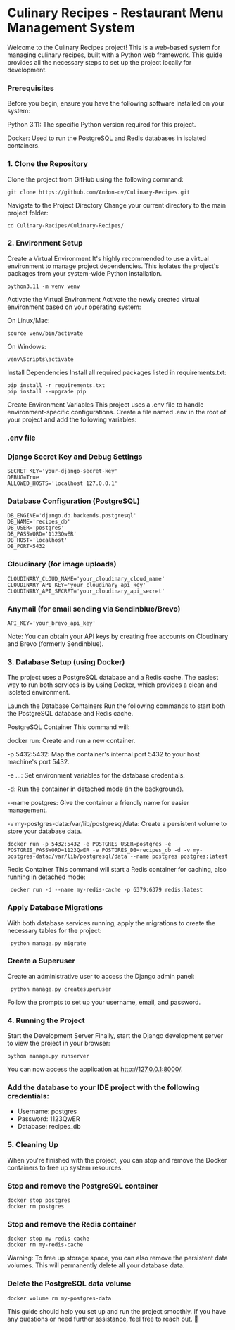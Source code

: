# Culinary Recipes - Restaurant Menu Management System

Welcome to the Culinary Recipes project! This is a web-based system for managing culinary recipes, built with a Python web framework. This guide provides all the necessary steps to set up the project locally for development.

### Prerequisites

Before you begin, ensure you have the following software installed on your system:

Python 3.11: The specific Python version required for this project.

Docker: Used to run the PostgreSQL and Redis databases in isolated containers.

### 1. Clone the Repository

Clone the project from GitHub using the following command:

    git clone https://github.com/Andon-ov/Culinary-Recipes.git

Navigate to the Project Directory
Change your current directory to the main project folder:

    cd Culinary-Recipes/Culinary-Recipes/

### 2. Environment Setup

Create a Virtual Environment
It's highly recommended to use a virtual environment to manage project dependencies. This isolates the project's packages from your system-wide Python installation.

    python3.11 -m venv venv

Activate the Virtual Environment
Activate the newly created virtual environment based on your operating system:

On Linux/Mac:

    source venv/bin/activate

On Windows:

    venv\Scripts\activate

Install Dependencies
Install all required packages listed in requirements.txt:

    pip install -r requirements.txt
    pip install --upgrade pip

Create Environment Variables
This project uses a .env file to handle environment-specific configurations. Create a file named .env in the root of your project and add the following variables:

### .env file

### Django Secret Key and Debug Settings

    SECRET_KEY='your-django-secret-key'
    DEBUG=True
    ALLOWED_HOSTS='localhost 127.0.0.1'

### Database Configuration (PostgreSQL)

    DB_ENGINE='django.db.backends.postgresql'
    DB_NAME='recipes_db'
    DB_USER='postgres'
    DB_PASSWORD='1123QwER'
    DB_HOST='localhost'
    DB_PORT=5432

### Cloudinary (for image uploads)

    CLOUDINARY_CLOUD_NAME='your_cloudinary_cloud_name'
    CLOUDINARY_API_KEY='your_cloudinary_api_key'
    CLOUDINARY_API_SECRET='your_cloudinary_api_secret'

### Anymail (for email sending via Sendinblue/Brevo)

    API_KEY='your_brevo_api_key'

Note: You can obtain your API keys by creating free accounts on Cloudinary and Brevo (formerly Sendinblue).

### 3. Database Setup (using Docker)

The project uses a PostgreSQL database and a Redis cache. The easiest way to run both services is by using Docker, which provides a clean and isolated environment.

Launch the Database Containers
Run the following commands to start both the PostgreSQL database and Redis cache.

PostgreSQL Container
This command will:

docker run: Create and run a new container.

-p 5432:5432: Map the container's internal port 5432 to your host machine's port 5432.

-e ...: Set environment variables for the database credentials.

-d: Run the container in detached mode (in the background).

--name postgres: Give the container a friendly name for easier management.

-v my-postgres-data:/var/lib/postgresql/data: Create a persistent volume to store your database data.

    docker run -p 5432:5432 -e POSTGRES_USER=postgres -e POSTGRES_PASSWORD=1123QwER -e POSTGRES_DB=recipes_db -d -v my-postgres-data:/var/lib/postgresql/data --name postgres postgres:latest

Redis Container
This command will start a Redis container for caching, also running in detached mode:

     docker run -d --name my-redis-cache -p 6379:6379 redis:latest

### Apply Database Migrations

With both database services running, apply the migrations to create the necessary tables for the project:

     python manage.py migrate

### Create a Superuser

Create an administrative user to access the Django admin panel:

     python manage.py createsuperuser

Follow the prompts to set up your username, email, and password.

### 4. Running the Project

Start the Development Server
Finally, start the Django development server to view the project in your browser:

    python manage.py runserver

You can now access the application at http://127.0.0.1:8000/.

### Add the database to your IDE project with the following credentials:

- Username: postgres
- Password: 1123QwER
- Database: recipes_db

### 5. Cleaning Up

When you're finished with the project, you can stop and remove the Docker containers to free up system resources.

### Stop and remove the PostgreSQL container

    docker stop postgres
    docker rm postgres

### Stop and remove the Redis container

    docker stop my-redis-cache
    docker rm my-redis-cache

Warning: To free up storage space, you can also remove the persistent data volumes. This will permanently delete all your database data.

### Delete the PostgreSQL data volume

    docker volume rm my-postgres-data

This guide should help you set up and run the project smoothly. If you have any questions or need further assistance, feel free to reach out. 🚀
